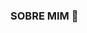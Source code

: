 ### SOBRE MIM 👋

<!--
**emilyrodrigues222/emilyrodrigues222** is a ✨ _special_ ✨ repository because its `README.md` (this file) appears on your GitHub profile.

- 🔭 Olá meu nome é Emily Rodrigues
- 🌱 Bem vindo ao meu perfil GitHub👋
- 👯 Atualmente eu estou cursando o Ensino Médio
-  Estou atualmente aprendendo a escrever códigos na plataforma GitHub

